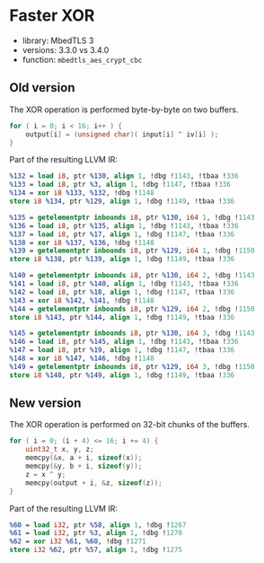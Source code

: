 # Faster XOR
- library: MbedTLS 3
- versions: 3.3.0 vs 3.4.0
- function: `mbedtls_aes_crypt_cbc`

## Old version
The XOR operation is performed byte-by-byte on two buffers.

```c
for ( i = 0; i < 16; i++ ) {
    output[i] = (unsigned char)( input[i] ^ iv[i] );
}
```

Part of the resulting LLVM IR:

```llvm
%132 = load i8, ptr %130, align 1, !dbg !1143, !tbaa !336
%133 = load i8, ptr %3, align 1, !dbg !1147, !tbaa !336
%134 = xor i8 %133, %132, !dbg !1148
store i8 %134, ptr %129, align 1, !dbg !1149, !tbaa !336

%135 = getelementptr inbounds i8, ptr %130, i64 1, !dbg !1143
%136 = load i8, ptr %135, align 1, !dbg !1143, !tbaa !336
%137 = load i8, ptr %17, align 1, !dbg !1147, !tbaa !336
%138 = xor i8 %137, %136, !dbg !1148
%139 = getelementptr inbounds i8, ptr %129, i64 1, !dbg !1150
store i8 %138, ptr %139, align 1, !dbg !1149, !tbaa !336

%140 = getelementptr inbounds i8, ptr %130, i64 2, !dbg !1143
%141 = load i8, ptr %140, align 1, !dbg !1143, !tbaa !336
%142 = load i8, ptr %18, align 1, !dbg !1147, !tbaa !336
%143 = xor i8 %142, %141, !dbg !1148
%144 = getelementptr inbounds i8, ptr %129, i64 2, !dbg !1150
store i8 %143, ptr %144, align 1, !dbg !1149, !tbaa !336

%145 = getelementptr inbounds i8, ptr %130, i64 3, !dbg !1143
%146 = load i8, ptr %145, align 1, !dbg !1143, !tbaa !336
%147 = load i8, ptr %19, align 1, !dbg !1147, !tbaa !336
%148 = xor i8 %147, %146, !dbg !1148
%149 = getelementptr inbounds i8, ptr %129, i64 3, !dbg !1150
store i8 %148, ptr %149, align 1, !dbg !1149, !tbaa !336
```

## New version
The XOR operation is performed on 32-bit chunks of the buffers.

```c
for ( i = 0; (i + 4) <= 16; i += 4) {
    uint32_t x, y, z;
    memcpy(&x, a + i, sizeof(x));
    memcpy(&y, b + i, sizeof(y));
    z = x ^ y;
    memcpy(output + i, &z, sizeof(z));
}
```

Part of the resulting LLVM IR:

```llvm
%60 = load i32, ptr %58, align 1, !dbg !1267
%61 = load i32, ptr %3, align 1, !dbg !1270
%62 = xor i32 %61, %60, !dbg !1271
store i32 %62, ptr %57, align 1, !dbg !1275
```
